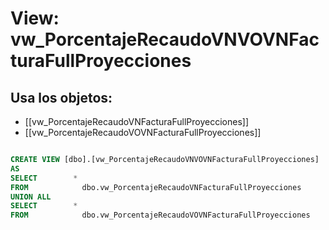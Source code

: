 # View: vw_PorcentajeRecaudoVNVOVNFacturaFullProyecciones

## Usa los objetos:
- [[vw_PorcentajeRecaudoVNFacturaFullProyecciones]]
- [[vw_PorcentajeRecaudoVOVNFacturaFullProyecciones]]

```sql

CREATE VIEW [dbo].[vw_PorcentajeRecaudoVNVOVNFacturaFullProyecciones]
AS
SELECT        *
FROM            dbo.vw_PorcentajeRecaudoVNFacturaFullProyecciones
UNION ALL
SELECT        *
FROM            dbo.vw_PorcentajeRecaudoVOVNFacturaFullProyecciones



```
